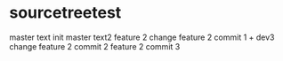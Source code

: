 # sourcetreetest
master text init
master text2 
feature 2 change
feature 2 commit 1 + dev3 change
feature 2 commit 2
feature 2 commit 3